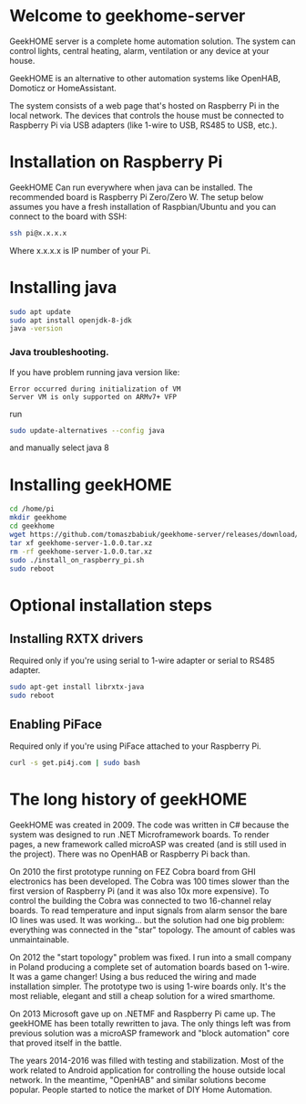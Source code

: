 Welcome to geekhome-server
==========================

GeekHOME server is a complete home automation solution. The system can control lights, central heating, alarm, ventilation or any device at your house.

GeekHOME is an alternative to other automation systems like OpenHAB, Domoticz or HomeAssistant.

The system consists of a web page that's hosted on Raspberry Pi in the local network. The devices that controls the house must be connected to Raspberry Pi via USB adapters (like 1-wire to USB, RS485 to USB, etc.). 

Installation on Raspberry Pi
============================
GeekHOME Can run everywhere when java can be installed. The recommended board is Raspberry Pi Zero/Zero W.
The setup below assumes you have a fresh installation of Raspbian/Ubuntu and you can connect to the board with SSH:
```bash
ssh pi@x.x.x.x
```
Where x.x.x.x is IP number of your Pi.

# Installing java
```bash
sudo apt update
sudo apt install openjdk-8-jdk
java -version
```

### Java troubleshooting.
If you have problem running java version like:
```
Error occurred during initialization of VM
Server VM is only supported on ARMv7+ VFP
```
run
```bash 
sudo update-alternatives --config java
```
and manually select java 8

# Installing geekHOME
```bash
cd /home/pi
mkdir geekhome
cd geekhome
wget https://github.com/tomaszbabiuk/geekhome-server/releases/download/v1.0.0/geekhome-server-1.0.0.tar.xz
tar xf geekhome-server-1.0.0.tar.xz
rm -rf geekhome-server-1.0.0.tar.xz
sudo ./install_on_raspberry_pi.sh
sudo reboot
```

# Optional installation steps
## Installing RXTX drivers 
Required only if you're using serial to 1-wire adapter or serial to RS485 adapter.
```bash
sudo apt-get install librxtx-java
sudo reboot
```

## Enabling PiFace
Required only if you're using PiFace attached to your Raspberry Pi.
```bash
curl -s get.pi4j.com | sudo bash
```

The long history of geekHOME
============================
GeekHOME was created in 2009. The code was written in C# because the system was designed to run .NET Microframework boards.
To render pages, a new framework called microASP was created (and is still used in the project).
There was no OpenHAB or Raspberry Pi back than.

On 2010 the first prototype running on FEZ Cobra board from GHI electronics has been developed. The Cobra was 100 times slower than the first version of Raspberry Pi (and it was also 10x more expensive).
To control the building the Cobra was connected to two 16-channel relay boards. To read temperature and input signals from alarm sensor the bare IO lines was used.
It was working... but the solution had one big problem: everything was connected in the "star" topology. The amount of cables was unmaintainable.

On 2012 the "start topology" problem was fixed. I run into a small company in Poland producing a complete set of automation boards based on 1-wire. It was a game changer! Using a bus reduced the wiring and made installation simpler. 
The prototype two is using 1-wire boards only. It's the most reliable, elegant and still a cheap solution for a wired smarthome.

On 2013 Microsoft gave up on .NETMF and Raspberry Pi came up. The geekHOME has been totally rewritten to java. 
The only things left was from previous solution was a microASP framework and "block automation" core that proved itself in the battle.

The years 2014-2016 was filled with testing and stabilization. Most of the work related to Android application for controlling the house outside local network.
In the meantime, "OpenHAB" and similar solutions become popular. People started to notice the market of DIY Home Automation.
